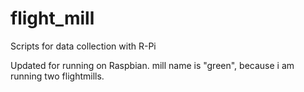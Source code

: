 # flight_mill
Scripts for data collection with R-Pi

Updated for running on Raspbian. mill name is "green", because i am running two flightmills.
